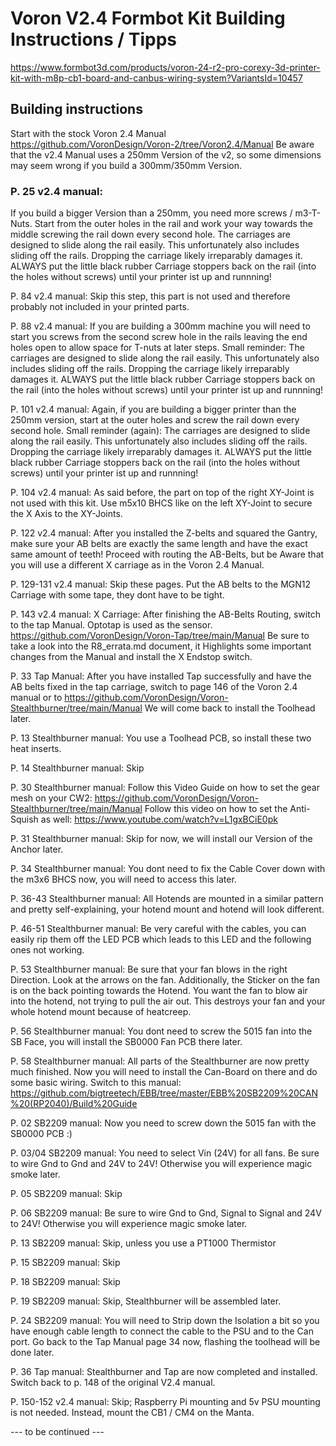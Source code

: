 # Voron V2.4 Formbot Kit Building Instructions / Tipps
https://www.formbot3d.com/products/voron-24-r2-pro-corexy-3d-printer-kit-with-m8p-cb1-board-and-canbus-wiring-system?VariantsId=10457

## Building instructions
Start with the stock Voron 2.4 Manual https://github.com/VoronDesign/Voron-2/tree/Voron2.4/Manual
Be aware that the v2.4 Manual uses a 250mm Version of the v2, so some dimensions may seem wrong if you build a 300mm/350mm Version.

### P. 25 v2.4 manual: 
If you build a bigger Version than a 250mm, you need more screws / m3-T-Nuts. Start from the outer holes in the rail and work your way towards the middle screwing the rail down every second hole.
The carriages are designed to slide along the rail easily. This unfortunately also includes sliding off the rails. Dropping the carriage likely irreparably damages it. ALWAYS put the little black rubber Carriage stoppers back on the rail (into the holes without screws) until your printer ist up and runnning!

P. 84 v2.4 manual: Skip this step, this part is not used and therefore probably not included in your printed parts.

P. 88 v2.4 manual: If you are building a 300mm machine you will need to start you screws from the second screw hole in the rails leaving the end holes open to allow space for T-nuts at later steps.
Small reminder: The carriages are designed to slide along the rail easily. This unfortunately also includes sliding off the rails. Dropping the carriage likely irreparably damages it. ALWAYS put the little black rubber Carriage stoppers back on the rail (into the holes without screws) until your printer ist up and runnning!

P. 101 v2.4 manual: Again, if you are building a bigger printer than the 250mm version, start at the outer holes and screw the rail down every second hole.
Small reminder (again): The carriages are designed to slide along the rail easily. This unfortunately also includes sliding off the rails. Dropping the carriage likely irreparably damages it. ALWAYS put the little black rubber Carriage stoppers back on the rail (into the holes without screws) until your printer ist up and runnning!

P. 104 v2.4 manual: As said before, the part on top of the right XY-Joint is not used with this kit. Use m5x10 BHCS like on the left XY-Joint to secure the X Axis to the XY-Joints.

P. 122 v2.4 manual: After you installed the Z-belts and squared the Gantry, make sure your AB belts are exactly the same length and have the exact same amount of teeth! Proceed with routing the AB-Belts, but be Aware that you will use a different X carriage as in the Voron 2.4 Manual.

P. 129-131 v2.4 manual: Skip these pages. Put the AB belts to the MGN12 Carriage with some tape, they dont have to be tight.

P. 143 v2.4 manual: X Carriage: After finishing the AB-Belts Routing, switch to the tap Manual. Optotap is used as the sensor. https://github.com/VoronDesign/Voron-Tap/tree/main/Manual
Be sure to take a look into the R8_errata.md document, it Highlights some important changes from the Manual and install the X Endstop switch.

P. 33 Tap Manual: After you have installed Tap successfully and have the AB belts fixed in the tap carriage, switch to page 146 of the Voron 2.4 manual or to https://github.com/VoronDesign/Voron-Stealthburner/tree/main/Manual
We will come back to install the Toolhead later.

P. 13 Stealthburner manual: You use a Toolhead PCB, so install these two heat inserts.

P. 14 Stealthburner manual: Skip

P. 30 Stealthburner manual: Follow this Video Guide on how to set the gear mesh on your CW2: https://github.com/VoronDesign/Voron-Stealthburner/tree/main/Manual
Follow this video on how to set the Anti-Squish as well: https://www.youtube.com/watch?v=L1gxBCiE0pk

P. 31 Stealthburner manual: Skip for now, we will install our Version of the Anchor later.

P. 34 Stealthburner manual: You dont need to fix the Cable Cover down with the m3x6 BHCS now, you will need to access this later.

P. 36-43 Stealthburner manual: All Hotends are mounted in a similar pattern and pretty self-explaining, your hotend mount and hotend will look different.

P. 46-51 Stealthburner manual: Be very careful with the cables, you can easily rip them off the LED PCB which leads to this LED and the following ones not working.

P. 53 Stealthburner manual: Be sure that your fan blows in the right Direction. Look at the arrows on the fan. Additionally, the Sticker on the fan is on the back pointing towards the Hotend. You want the fan to blow air into the hotend, not trying to pull the air out. This destroys your fan and your whole hotend mount because of heatcreep.

P. 56 Stealthburner manual: You dont need to screw the 5015 fan into the SB Face, you will install the SB0000 Fan PCB there later.

P. 58 Stealthburner manual: All parts of the Stealthburner are now pretty much finished. Now you will need to install the Can-Board on there and do some basic wiring. Switch to this manual: https://github.com/bigtreetech/EBB/tree/master/EBB%20SB2209%20CAN%20(RP2040)/Build%20Guide

P. 02 SB2209 manual: Now you need to screw down the 5015 fan with the SB0000 PCB :)

P. 03/04 SB2209 manual: You need to select Vin (24V) for all fans. Be sure to wire Gnd to Gnd and 24V to 24V! Otherwise you will experience magic smoke later.

P. 05 SB2209 manual: Skip

P. 06 SB2209 manual: Be sure to wire Gnd to Gnd, Signal to Signal and 24V to 24V! Otherwise you will experience magic smoke later.

P. 13 SB2209 manual: Skip, unless you use a PT1000 Thermistor

P. 15 SB2209 manual: Skip

P. 18 SB2209 manual: Skip

P. 19 SB2209 manual: Skip, Stealthburner will be assembled later.

P. 24 SB2209 manual: You will need to Strip down the Isolation a bit so you have enough cable length to connect the cable to the PSU and to the Can port. Go back to the Tap Manual page 34 now, flashing the toolhead will be done later.

P. 36 Tap manual: Stealthburner and Tap are now completed and installed. Switch back to p. 148 of the original V2.4 manual.

P. 150-152 v2.4 manual: Skip; Raspberry Pi mounting and 5v PSU mounting is not needed. Instead, mount the CB1 / CM4 on the Manta.

--- to be continued ---

